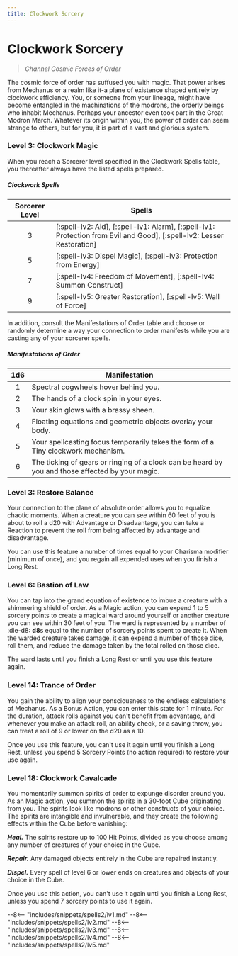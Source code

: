 ```yaml
---
title: Clockwork Sorcery
---
```


# Clockwork Sorcery

> *Channel Cosmic Forces of Order*

The cosmic force of order has suffused you with magic. That power arises from Mechanus or a realm like it-a plane of existence shaped entirely by clockwork efficiency. You, or someone from your lineage, might have become entangled in the machinations of the modrons, the orderly beings who inhabit Mechanus. Perhaps your ancestor even took part in the Great Modron March. Whatever its origin within you, the power of order can seem strange to others, but for you, it is part of a vast and glorious system.

### Level 3: Clockwork Magic

When you reach a Sorcerer level specified in the Clockwork Spells table, you thereafter always have the listed spells prepared.

##### Clockwork Spells

| Sorcerer Level | Spells |
|:-:|---|
| 3 | [:spell-lv2: Aid], [:spell-lv1: Alarm], [:spell-lv1: Protection from Evil and Good], [:spell-lv2: Lesser Restoration] |
| 5 | [:spell-lv3: Dispel Magic], [:spell-lv3: Protection from Energy] |
| 7 | [:spell-lv4: Freedom of Movement], [:spell-lv4: Summon Construct] |
| 9 | [:spell-lv5: Greater Restoration], [:spell-lv5: Wall of Force] |

In addition, consult the Manifestations of Order table and choose or randomly determine a way your connection to order manifests while you are casting any of your sorcerer spells.

##### Manifestations of Order

| 1d6 | Manifestation |
|:-:|---|
| 1 | Spectral cogwheels hover behind you. |
| 2 | The hands of a clock spin in your eyes. |
| 3 | Your skin glows with a brassy sheen. |
| 4 | Floating equations and geometric objects overlay your body. |
| 5 | Your spellcasting focus temporarily takes the form of a Tiny clockwork mechanism. |
| 6 | The ticking of gears or ringing of a clock can be heard by you and those affected by your magic. |

### Level 3: Restore Balance

Your connection to the plane of absolute order allows you to equalize chaotic moments. When a creature you can see within 60 feet of you is about to roll a d20 with Advantage or Disadvantage, you can take a Reaction to prevent the roll from being affected by advantage and disadvantage.

You can use this feature a number of times equal to your Charisma modifier (minimum of once), and you regain all expended uses when you finish a Long Rest.

### Level 6: Bastion of Law

You can tap into the grand equation of existence to imbue a creature with a shimmering shield of order. As a Magic action, you can expend 1 to 5 sorcery points to create a magical ward around yourself or another creature you can see within 30 feet of you. The ward is represented by a number of :die-d8: **d8**s equal to the number of sorcery points spent to create it. When the warded creature takes damage, it can expend a number of those dice, roll them, and reduce the damage taken by the total rolled on those dice.

The ward lasts until you finish a Long Rest or until you use this feature again.

### Level 14: Trance of Order

You gain the ability to align your consciousness to the endless calculations of Mechanus. As a Bonus Action, you can enter this state for 1 minute. For the duration, attack rolls against you can't benefit from advantage, and whenever you make an attack roll, an ability check, or a saving throw, you can treat a roll of 9 or lower on the d20 as a 10.

Once you use this feature, you can't use it again until you finish a Long Rest, unless you spend 5 Sorcery Points (no action required) to restore your use again.

### Level 18: Clockwork Cavalcade

You momentarily summon spirits of order to expunge disorder around you. As an Magic action, you summon the spirits in a 30-foot Cube originating from you. The spirits look like modrons or other constructs of your choice. The spirits are intangible and invulnerable, and they create the following effects within the Cube before vanishing:

***Heal.*** The spirits restore up to 100 Hit Points, divided as you choose among any number of creatures of your choice in the Cube.

***Repair.*** Any damaged objects entirely in the Cube are repaired instantly.

***Dispel.*** Every spell of level 6 or lower ends on creatures and objects of your choice in the Cube.

Once you use this action, you can't use it again until you finish a Long Rest, unless you spend 7 sorcery points to use it again.

--8<-- "includes/snippets/spells2/lv1.md"
--8<-- "includes/snippets/spells2/lv2.md"
--8<-- "includes/snippets/spells2/lv3.md"
--8<-- "includes/snippets/spells2/lv4.md"
--8<-- "includes/snippets/spells2/lv5.md"